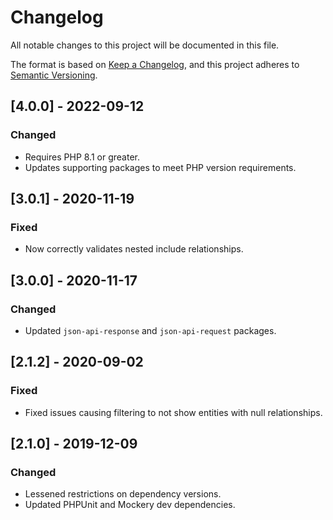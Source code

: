 # Changelog

All notable changes to this project will be documented in this file.

The format is based on [Keep a Changelog](https://keepachangelog.com/en/1.0.0/),
and this project adheres to [Semantic Versioning](https://semver.org/spec/v2.0.0.html).

## [4.0.0] - 2022-09-12

### Changed

-   Requires PHP 8.1 or greater.
-   Updates supporting packages to meet PHP version requirements.

## [3.0.1] - 2020-11-19

### Fixed

-   Now correctly validates nested include relationships.

## [3.0.0] - 2020-11-17

### Changed

-   Updated `json-api-response` and `json-api-request` packages.

## [2.1.2] - 2020-09-02

### Fixed

-   Fixed issues causing filtering to not show entities with null relationships.

## [2.1.0] - 2019-12-09

### Changed

-   Lessened restrictions on dependency versions.
-   Updated PHPUnit and Mockery dev dependencies.
